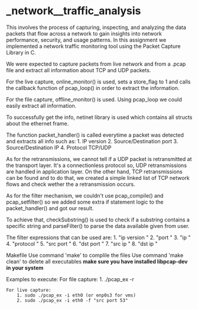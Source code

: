 # _network__traffic_analysis
This involves the process of capturing, inspecting, and analyzing the data packets that flow across a network to gain insights into network performance, security, and usage patterns.
In this assignment we implemented a network traffic monitoring tool using the Packet 
Capture Library in C. 

We were expected to capture packets from live network and from a .pcap file and extract 
all information about TCP and UDP packets.

For the live capture, online_monitor() is used, sets a store_flag to 1 and calls the
callback function of pcap_loop() in order to extract the information.

For the file capture, offline_monitor() is used. Using pcap_loop we could easily extract all
information.

To successfully get the info, netinet library is used which contains all structs about the 
ethernet frame.

The function packet_handler() is called everytime a packet was detected and extracts all info such as:
    1. IP version
    2. Source/Destination port
    3. Source/Destination IP
    4. Protocol TCP/UDP

As for the retransmissions, we cannot tell if a UDP packet is retransmitted at the transport layer.
It's a connectionless protocol so, UDP retransmissions are handled in application layer. On the other
hand, TCP retransmissions can be found and to do that, we created a simple linked list of TCP network
flows and check wether the a retransmission occurs.

As for the filter mechanism, we couldn't use pcap_compile() and pcap_setfilter() so we added some 
extra if statement logic to the packet_handler() and got our result.

To achieve that, checkSubstring() is used to check if a substring contains a specific string and 
parseFilter() to parse the data available given from user.

The filter expressions that can be used are:
        1. "ip version "
        2. "port "
        3. "ip "
        4. "protocol "
        5. "src port "
        6. "dst port "
        7. "src ip "
        8. "dst ip "


Makefile
    Use command 'make' to complile the files
    Use command 'make clean' to delete all executables
    **make sure you have installed libpcap-dev in your system**

Examples to execute:
    For file capture:
        1. ./pcap_ex -r <filename>
    
    For live capture:
        1. sudo ./pcap_ex -i eth0 (or enp0s3 for vms)
        2. sudo ./pcap_ex -i eth0 -f "src port 53"
